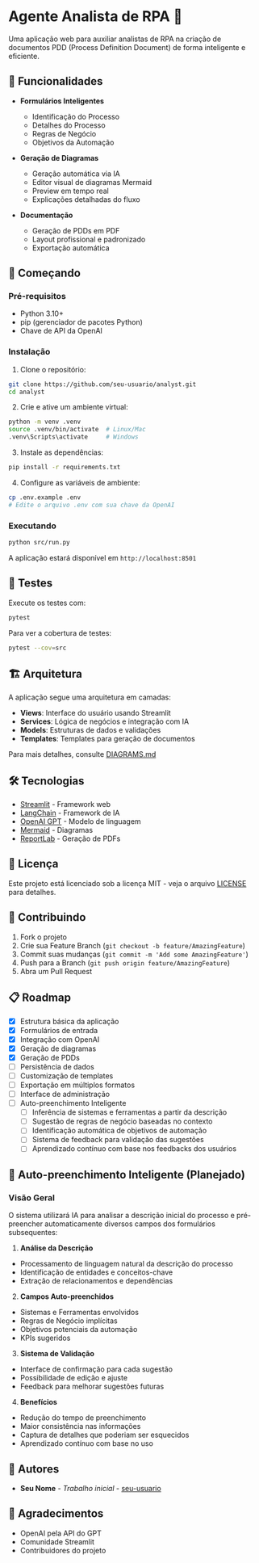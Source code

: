 # Agente Analista de RPA 🤖

Uma aplicação web para auxiliar analistas de RPA na criação de documentos PDD (Process Definition Document) de forma inteligente e eficiente.

## 🎯 Funcionalidades

- **Formulários Inteligentes**
  - Identificação do Processo
  - Detalhes do Processo
  - Regras de Negócio
  - Objetivos da Automação

- **Geração de Diagramas**
  - Geração automática via IA
  - Editor visual de diagramas Mermaid
  - Preview em tempo real
  - Explicações detalhadas do fluxo

- **Documentação**
  - Geração de PDDs em PDF
  - Layout profissional e padronizado
  - Exportação automática

## 🚀 Começando

### Pré-requisitos

- Python 3.10+
- pip (gerenciador de pacotes Python)
- Chave de API da OpenAI

### Instalação

1. Clone o repositório:
```bash
git clone https://github.com/seu-usuario/analyst.git
cd analyst
```

2. Crie e ative um ambiente virtual:
```bash
python -m venv .venv
source .venv/bin/activate  # Linux/Mac
.venv\Scripts\activate     # Windows
```

3. Instale as dependências:
```bash
pip install -r requirements.txt
```

4. Configure as variáveis de ambiente:
```bash
cp .env.example .env
# Edite o arquivo .env com sua chave da OpenAI
```

### Executando

```bash
python src/run.py
```

A aplicação estará disponível em `http://localhost:8501`

## 🧪 Testes

Execute os testes com:
```bash
pytest
```

Para ver a cobertura de testes:
```bash
pytest --cov=src
```

## 🏗️ Arquitetura

A aplicação segue uma arquitetura em camadas:

- **Views**: Interface do usuário usando Streamlit
- **Services**: Lógica de negócios e integração com IA
- **Models**: Estruturas de dados e validações
- **Templates**: Templates para geração de documentos

Para mais detalhes, consulte [DIAGRAMS.md](DIAGRAMS.md)

## 🛠️ Tecnologias

- [Streamlit](https://streamlit.io/) - Framework web
- [LangChain](https://langchain.com/) - Framework de IA
- [OpenAI GPT](https://openai.com/) - Modelo de linguagem
- [Mermaid](https://mermaid.js.org/) - Diagramas
- [ReportLab](https://www.reportlab.com/) - Geração de PDFs

## 📝 Licença

Este projeto está licenciado sob a licença MIT - veja o arquivo [LICENSE](LICENSE) para detalhes.

## 🤝 Contribuindo

1. Fork o projeto
2. Crie sua Feature Branch (`git checkout -b feature/AmazingFeature`)
3. Commit suas mudanças (`git commit -m 'Add some AmazingFeature'`)
4. Push para a Branch (`git push origin feature/AmazingFeature`)
5. Abra um Pull Request

## 📋 Roadmap

- [x] Estrutura básica da aplicação
- [x] Formulários de entrada
- [x] Integração com OpenAI
- [x] Geração de diagramas
- [x] Geração de PDDs
- [ ] Persistência de dados
- [ ] Customização de templates
- [ ] Exportação em múltiplos formatos
- [ ] Interface de administração
- [ ] Auto-preenchimento Inteligente
  - [ ] Inferência de sistemas e ferramentas a partir da descrição
  - [ ] Sugestão de regras de negócio baseadas no contexto
  - [ ] Identificação automática de objetivos de automação
  - [ ] Sistema de feedback para validação das sugestões
  - [ ] Aprendizado contínuo com base nos feedbacks dos usuários

## 🧠 Auto-preenchimento Inteligente (Planejado)

### Visão Geral
O sistema utilizará IA para analisar a descrição inicial do processo e pré-preencher 
automaticamente diversos campos dos formulários subsequentes:

1. **Análise da Descrição**
  - Processamento de linguagem natural da descrição do processo
  - Identificação de entidades e conceitos-chave
  - Extração de relacionamentos e dependências

2. **Campos Auto-preenchidos**
  - Sistemas e Ferramentas envolvidos
  - Regras de Negócio implícitas
  - Objetivos potenciais da automação
  - KPIs sugeridos

3. **Sistema de Validação**
  - Interface de confirmação para cada sugestão
  - Possibilidade de edição e ajuste
  - Feedback para melhorar sugestões futuras

4. **Benefícios**
  - Redução do tempo de preenchimento
  - Maior consistência nas informações
  - Captura de detalhes que poderiam ser esquecidos
  - Aprendizado contínuo com base no uso

## 👥 Autores

* **Seu Nome** - *Trabalho inicial* - [seu-usuario](https://github.com/seu-usuario)

## 🙏 Agradecimentos

* OpenAI pela API do GPT
* Comunidade Streamlit
* Contribuidores do projeto

